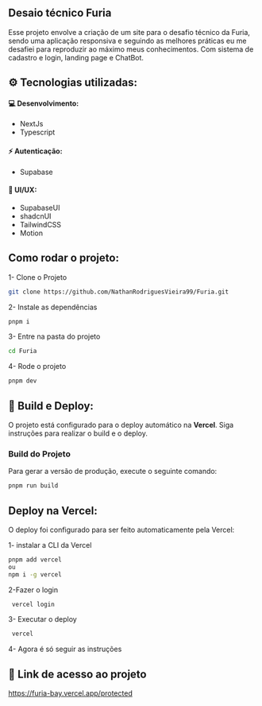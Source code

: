 ## Desaio técnico Furia

Esse projeto envolve a criação de um site para o desafio técnico da Furia, sendo uma aplicação responsiva e seguindo as melhores práticas eu me desafiei para reproduzir ao máximo meus conhecimentos. Com sistema de cadastro e login, landing page e ChatBot.

## ⚙️ Tecnologias utilizadas:

#### 💻 Desenvolvimento:

- NextJs
- Typescript

#### ⚡ Autenticação:

- Supabase

#### 💅 UI/UX:

- SupabaseUI
- shadcnUI
- TailwindCSS
- Motion

## Como rodar o projeto:

1- Clone o Projeto

```bash
git clone https://github.com/NathanRodriguesVieira99/Furia.git
```

2- Instale as dependências

```bash
pnpm i
```

3- Entre na pasta do projeto

```bash
cd Furia
```

4- Rode o projeto

```bash
pnpm dev
```

## 🚀 Build e Deploy:

O projeto está configurado para o deploy automático na **Vercel**. Siga instruções para realizar o build e o deploy.

### **Build do Projeto**

Para gerar a versão de produção, execute o seguinte comando:

```bash
pnpm run build
```

## Deploy na Vercel:

O deploy foi configurado para ser feito automaticamente pela Vercel:

1- instalar a CLI da Vercel

```bash
pnpm add vercel
ou
npm i -g vercel
```

2-Fazer o login

```bash
 vercel login
```

3- Executar o deploy

```bash
 vercel
```

4- Agora é só seguir as instruções

## 🔎 Link de acesso ao projeto

https://furia-bay.vercel.app/protected
